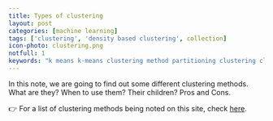 ```yaml
---
title: Types of clustering
layout: post
categories: [machine learning]
tags: ['clustering', 'density based clustering', collection]
icon-photo: clustering.png
notfull: 1
keywords: "k means k-means clustering method partitioning clustering cluster k-medoids k medoids PAM oartitioning"
---
```


In this note, we are going to find out some different clustering methods. What are they? When to use them? Their children? Pros and Cons.

👉 For a list of clustering methods being noted on this site, check [here](/tags#clustering).